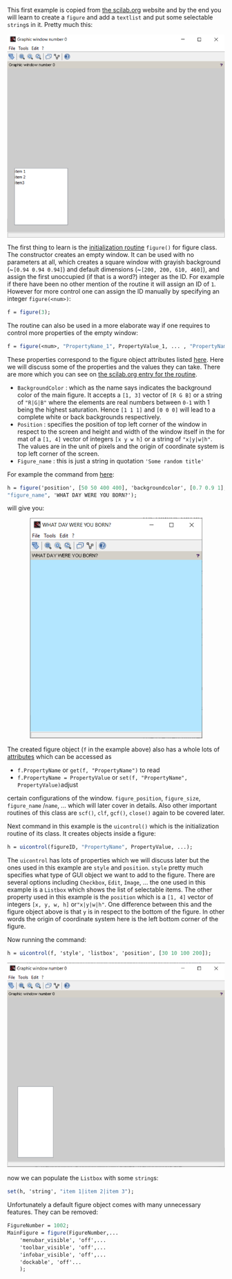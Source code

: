 This first example is copied from [the scilab.org](https://help.scilab.org/docs/6.0.0/en_US/uicontrol.html) website and by the end you will learn to create a `figure` and add a `textlist` and put some selectable `string`s in it. Pretty much this:

<center>
<img src="Ex001_pic001.png" align="middle" alt="final" width="600" style="width:600px;"/>
</center>


The first thing to learn is the [initialization routine](https://help.scilab.org/doc/5.5.2/en_US/figure.html) `figure()` for figure class. The constructor creates an empty window. It can be used with no parameters at all, which creates a square window with grayish background (~`[0.94 0.94 0.94]`) and default dimensions (~`[200, 200, 610, 460]`), and assign the first unoccupied (if that is a word?) integer as the ID. For example if there have been no other mention of the routine it will assign an ID of `1`. However for more control one can assign the ID manually by specifying an integer `figure(<num>)`:

```scilab
f = figure(3);
```

The routine can also be used in a more elaborate way if one requires to control more properties of the empty window:

```scilab
f = figure(<num>, "PropertyName_1", PropertyValue_1, ... , "PropertyName_N", PropertyValue_N);
```
These properties correspond to the figure object attributes listed [here](https://help.scilab.org/doc/5.5.2/en_US/figure_properties.html).
Here we will discuss some of the properties and the values they can take. There are more which you can see on [the scilab.org entry for the routine](https://help.scilab.org/doc/5.5.2/en_US/figure.html).

- `BackgroundColor` : which as the name says indicates the background color of the main figure. It accepts a `[1, 3]` vector of `[R G B]` or a string of `"R|G|B"` where the elements are real numbers between `0-1` with 1 being the highest saturation. Hence `[1 1 1]` and `[0 0 0]` will lead to a complete white or back backgrounds respectively.
- `Position` : specifies the position of top left corner of the window in respect to the screen and height and width of the window itself in the for mat of a `[1, 4]` vector of integers `[x y w h]` or a string of `"x|y|w|h"`. The values are in the unit of pixels and the origin of coordinate system is top left corner of the screen.
- `Figure_name` : this is just a string in quotation `'Some random title'`

For example the command from [here](http://mailinglists.scilab.org/Scilab-users-Exporting-graphic-figure-and-its-calcs-td4036494.html):

```scilab
h = figure('position', [50 50 400 400], 'backgroundcolor', [0.7 0.9 1], ..
"figure_name", 'WHAT DAY WERE YOU BORN?');
```

will give you:

<center>
<img src="Ex001_pic002.png" alt="final" width="400" style="width:400px;"/>
</center>




The created figure object (`f` in the example above) also has a whole lots of [attributes](https://help.scilab.org/doc/6.0.0/en_US/figure_properties.html) which can be accessed as

 * `f.PropertyName` or `get(f, "PropertyName")` to read
 * `f.PropertyName = PropertyValue` or `set(f, "PropertyName", PropertyValue)`adjust

certain configurations of the window. `figure_position`, `figure_size`, `figure_name` /`name`, ... which will later cover in details. Also other important routines of this class are `scf()`, `clf`, `gcf()`, `close()` again to be covered later.

Next command in this example is the `uicontrol()` which is the initialization routine of its class. It creates objects inside a figure:

```scilab
h = uicontrol(figureID, "PropertyName", PropertyValue, ...);
```

The `uicontrol` has lots of properties which we will discuss later but the ones used in this example are `style` and `position`. `style` pretty much specifies what type of GUI object we want to add to the figure. There are several options including `Checkbox`, `Edit`, `Image`, ... the one used in this example is a `Listbox` which shows the list of selectable items. The other property used in this example is the `position` which is a `[1, 4]` vector of integers `[x, y, w, h]` or`"x|y|w|h"`. One difference between this and the figure object above is that `y` is in respect to the bottom of the figure. In other words the origin of coordinate system here is the left bottom corner of the figure.


Now running the command:

```scilab
h = uicontrol(f, 'style', 'listbox', 'position', [30 10 100 200]);
```


<center>
<img src="Ex001_pic003.png" alt="final" width="600" style="width:600px;"/>
</center>


now we can populate the `Listbox` with some `string`s:

```scilab
set(h, 'string', "item 1|item 2|item 3");
```

Unfortunately a default figure object comes with many unnecessary features. They can be removed:

```scilab
FigureNumber = 1002;
MainFigure = figure(FigureNumber,...
    'menubar_visible', 'off',...
    'toolbar_visible', 'off',...
    'infobar_visible', 'off',...
    'dockable', 'off'...
    );
```
